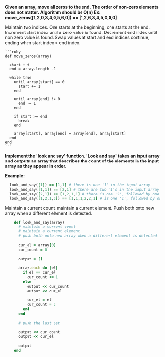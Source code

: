 **Given an array, move all zeros to the end. The order of non-zero elements does not matter. Algorithm should be O(n) Ex: move_zeros([1,2,0,3,4,0,5,6,0]) == [1,2,6,3,4,5,0,0,0]**

Maintain two indices. One starts at the beginning, one starts at the end. Increment start index until a zero value is found. Decrement end index until non zero value is found. Swap values at start and end indices continue, ending when start index > end index.

    ```ruby
    def move_zeros(array)
    
      start = 0
      end = array.length -1
    
      while true
        until array[start] == 0
          start += 1
        end
    
        until array[end] != 0
          end -= 1
        end
    
        if start >= end
          break
        end
    
        array[start], array[end] = array[end], array[start]
      end
    end
    ```


**Implement the 'look and say' function. 'Look and say' takes an input array and outputs an array that describes the count of the elements in the input array as they appear in order.**

**Example:**

  ```ruby
    look_and_say([1]) == [1,1] # there is one '1' in the input array
    look_and_say([1,1]) == [2,1] # there are two '1's in the input array
    look_and_say([2,1]) == [1,2,1,1] # there is one '2', followed by one '1' in the input array
    look_and_say([1,2,1,1]) == [1,1,1,2,2,1] # is one '1', followed by one '2', followed by 2 '1's in the input array
  ```


Maintain a current count, maintain a current element. Push both onto new array when a different element is detected.

  ```ruby
      def look_and_say(array)
        # maintain a current count
        # maintain a current element
        # push both onto new array when a different element is detected
    
        cur_el = array[0]
        cur_count = 0
    
        output = []
    
        array.each do |el|
          if el == cur_el
            cur_count += 1
          else
            output << cur_count
            output << cur_el
    
            cur_el = el
            cur_count = 1
          end
        end
    
        # push the last set
    
        output << cur_count
        output << cur_el
    
        output
      end
  ```

